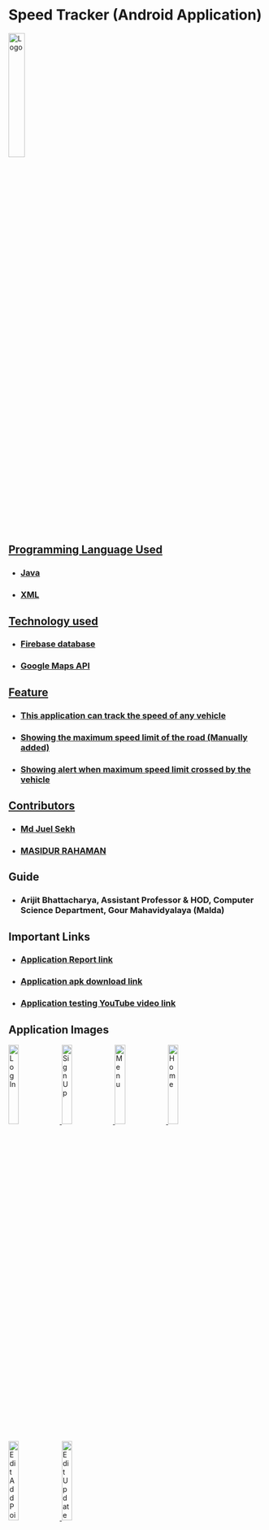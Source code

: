 # Speed Tracker (Android Application)
<a href="https://drive.google.com/uc?export=view&id=1qUTLOxCOuihgpDn74zBbZkSk57edNj4D"><img src="https://drive.google.com/uc?export=view&id=1qUTLOxCOuihgpDn74zBbZkSk57edNj4D" style="width: 25%; height: auto" title="Logo" />
## Programming Language Used
- ### Java
- ### XML
## Technology used
- ### Firebase database
- ### Google Maps API
## Feature
- ### This application can track the speed of any vehicle
- ### Showing the maximum speed limit of the road (Manually added)
- ### Showing alert when maximum speed limit crossed by the vehicle
## Contributors
- ### [Md Juel Sekh](https://github.com/iammdjs)
- ### [MASIDUR RAHAMAN](https://github.com/frommasidur)
## Guide
- ### Arijit Bhattacharya, Assistant Professor & HOD, Computer Science Department, Gour Mahavidyalaya (Malda)
## Important Links
- ### [Application Report link](https://bit.ly/3zVu5re)
- ### [Application apk download link](https://bit.ly/33afMmr)
- ### [Application testing YouTube video link](https://bit.ly/3K2WXm0)
## Application Images
<a href="https://drive.google.com/uc?export=view&id=1DWEL39qvL5islgRAIU7G40NWtbW7Bxtj"><img src="https://drive.google.com/uc?export=view&id=1DWEL39qvL5islgRAIU7G40NWtbW7Bxtj" style="width: 20%; height: auto" title="Log In" />
<a href="https://drive.google.com/uc?export=view&id=1DPbXzOb-akC59jJTKlD3uD03CghqimB3"><img src="https://drive.google.com/uc?export=view&id=1DPbXzOb-akC59jJTKlD3uD03CghqimB3" style="width: 20%; height: auto" title="Sign Up" />
<a href="https://drive.google.com/uc?export=view&id=1CTxfnz_G-KI0PsMgSGE6jPqnR-xkDSiW"><img src="https://drive.google.com/uc?export=view&id=1CTxfnz_G-KI0PsMgSGE6jPqnR-xkDSiW" style="width: 20%; height: auto" title="Menu" />
<a href="https://drive.google.com/uc?export=view&id=1CeJVwptHz6OOFBIs9GDOimaxwy9VrQPj"><img src="https://drive.google.com/uc?export=view&id=1CeJVwptHz6OOFBIs9GDOimaxwy9VrQPj" style="width: 20%; height: auto" title="Home" />
<a href="https://drive.google.com/uc?export=view&id=1DEEm36e4DgWVclmhEPCIv2ELFiivZ-ZJ"><img src="https://drive.google.com/uc?export=view&id=1DEEm36e4DgWVclmhEPCIv2ELFiivZ-ZJ" style="width: 20%; height: auto" title="Edit Add Point" />
<a href="https://drive.google.com/uc?export=view&id=1DBSCBvRlUh1PY6OpjOk4dTkC2Uppp8kV"><img src="https://drive.google.com/uc?export=view&id=1DBSCBvRlUh1PY6OpjOk4dTkC2Uppp8kV" style="width: 20%; height: auto" title="Edit Update Point" />
